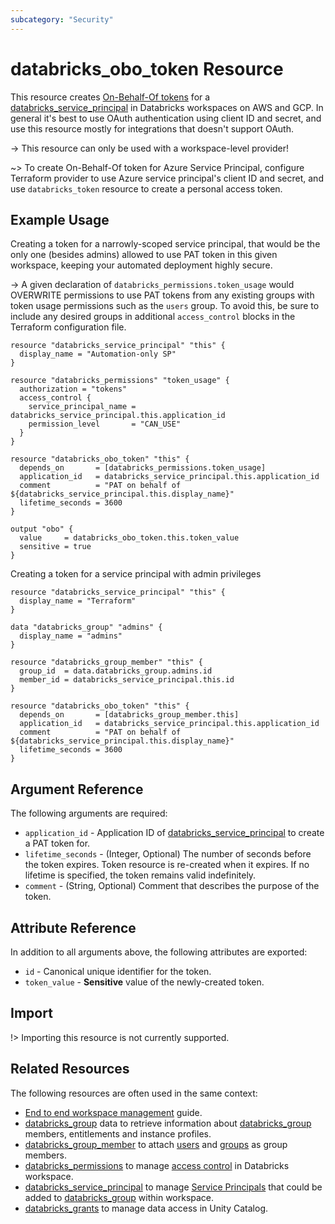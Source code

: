 ```yaml
---
subcategory: "Security"
---
```

# databricks_obo_token Resource

This resource creates [On-Behalf-Of tokens](https://docs.databricks.com/administration-guide/users-groups/service-principals.html#manage-personal-access-tokens-for-a-service-principal) for a [databricks_service_principal](service_principal.md) in Databricks workspaces on AWS and GCP.  In general it's best to use OAuth authentication using client ID and secret, and use this resource mostly for integrations that doesn't support OAuth.

-> This resource can only be used with a workspace-level provider!

~> To create On-Behalf-Of token for Azure Service Principal, configure Terraform provider to use Azure service principal's client ID and secret, and use `databricks_token` resource to create a personal access token.

## Example Usage

Creating a token for a narrowly-scoped service principal, that would be the only one (besides admins) allowed to use PAT token in this given workspace, keeping your automated deployment highly secure.

-> A given declaration of `databricks_permissions.token_usage` would OVERWRITE permissions to use PAT tokens from any existing groups with token usage permissions such as the `users` group. To avoid this, be sure to include any desired groups in additional `access_control` blocks in the Terraform configuration file.

```hcl
resource "databricks_service_principal" "this" {
  display_name = "Automation-only SP"
}

resource "databricks_permissions" "token_usage" {
  authorization = "tokens"
  access_control {
    service_principal_name = databricks_service_principal.this.application_id
    permission_level       = "CAN_USE"
  }
}

resource "databricks_obo_token" "this" {
  depends_on       = [databricks_permissions.token_usage]
  application_id   = databricks_service_principal.this.application_id
  comment          = "PAT on behalf of ${databricks_service_principal.this.display_name}"
  lifetime_seconds = 3600
}

output "obo" {
  value     = databricks_obo_token.this.token_value
  sensitive = true
}
```

Creating a token for a service principal with admin privileges

```hcl
resource "databricks_service_principal" "this" {
  display_name = "Terraform"
}

data "databricks_group" "admins" {
  display_name = "admins"
}

resource "databricks_group_member" "this" {
  group_id  = data.databricks_group.admins.id
  member_id = databricks_service_principal.this.id
}

resource "databricks_obo_token" "this" {
  depends_on       = [databricks_group_member.this]
  application_id   = databricks_service_principal.this.application_id
  comment          = "PAT on behalf of ${databricks_service_principal.this.display_name}"
  lifetime_seconds = 3600
}
```

## Argument Reference

The following arguments are required:

* `application_id` - Application ID of [databricks_service_principal](service_principal.md#application_id) to create a PAT token for.
* `lifetime_seconds` - (Integer, Optional) The number of seconds before the token expires. Token resource is re-created when it expires. If no lifetime is specified, the token remains valid indefinitely.
* `comment` - (String, Optional) Comment that describes the purpose of the token.

## Attribute Reference

In addition to all arguments above, the following attributes are exported:

* `id` - Canonical unique identifier for the token.
* `token_value` - **Sensitive** value of the newly-created token.

## Import

!> Importing this resource is not currently supported.

## Related Resources

The following resources are often used in the same context:

* [End to end workspace management](../guides/workspace-management.md) guide.
* [databricks_group](../data-sources/group.md) data to retrieve information about [databricks_group](group.md) members, entitlements and instance profiles.
* [databricks_group_member](group_member.md) to attach [users](user.md) and [groups](group.md) as group members.
* [databricks_permissions](permissions.md) to manage [access control](https://docs.databricks.com/security/access-control/index.html) in Databricks workspace.
* [databricks_service_principal](service_principal.md) to manage [Service Principals](https://docs.databricks.com/administration-guide/users-groups/service-principals.html) that could be added to [databricks_group](group.md) within workspace.
* [databricks_grants](grant.md) to manage data access in Unity Catalog.

